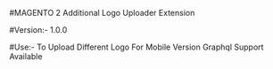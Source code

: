 #MAGENTO 2 Additional Logo Uploader Extension

#Version:- 1.0.0

#Use:-
To Upload Different Logo For Mobile Version
Graphql Support Available
